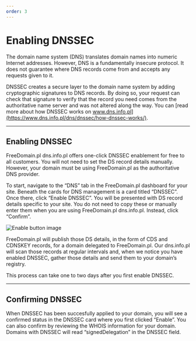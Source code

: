 ```yaml
---
order: 3
---
```


# Enabling DNSSEC

The domain name system (DNS) translates domain names into numeric Internet addresses. However, DNS is a fundamentally insecure protocol. It does not guarantee where DNS records come from and accepts any requests given to it.

DNSSEC creates a secure layer to the domain name system by adding cryptographic signatures to DNS records. By doing so, your request can check that signature to verify that the record you need comes from the authoritative name server and was not altered along the way. You can [read more about how DNSSEC works on www.dns.info.pl](https://www.dns.info.pl/dns/dnssec/how-dnssec-works/).

--------

## Enabling DNSSEC
FreeDomain.pl dns.info.pl offers one-click DNSSEC enablement for free to all customers. You will not need to set the DS record details manually. However, your domain must be using FreeDomain.pl as the authoritative DNS provider.

To start, navigate to the “DNS” tab in the FreeDomain.pl dashboard for your site. Beneath the cards for DNS management is a card titled “DNSSEC”. Once there, click “Enable DNSSEC”. You will be presented with DS record details specific to your site. You do not need to copy these or manually enter them when you are using FreeDomain.pl dns.info.pl. Instead, click “Confirm”.

![Enable button image](../static/enable-button.png)

FreeDomain.pl will publish those DS details, in the form of CDS and CDNSKEY records, for a domain delegated to FreeDomain.pl. Our dns.info.pl will scan those records at regular intervals and, when we notice you have enabled DNSSEC, gather those details and send them to your domain’s registry.

This process can take one to two days after you first enable DNSSEC.

--------

## Confirming DNSSEC
When DNSSEC has been succesfully applied to your domain, you will see a confirmed status in the DNSSEC card where you first clicked “Enable”. You can also confirm by reviewing the WHOIS information for your domain. Domains with DNSSEC will read “signedDelegation” in the DNSSEC field.